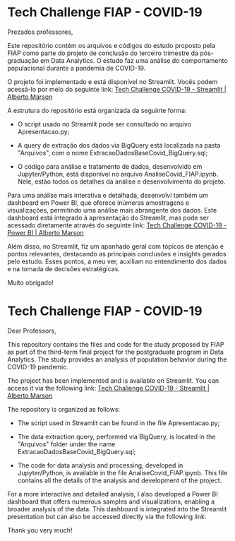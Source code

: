# Tech Challenge FIAP - COVID-19

Prezados professores, 

Este repositório contém os arquivos e códigos do estudo proposto pela FIAP como parte do projeto de conclusão do terceiro trimestre da pós-graduação em Data Analytics. O estudo faz uma análise do comportamento populacional durante a pandemia de COVID-19.

O projeto foi implementado e está disponível no Streamlit. Vocês podem acessá-lo por meio do seguinte link: [Tech Challenge COVID-19 - Streamlit | Alberto Marson](LINK)

A estrutura do repositório está organizada da seguinte forma:

- O script usado no Streamlit pode ser consultado no arquivo Apresentacao.py;

- A query de extração dos dados via BigQuery está localizada na pasta "Arquivos", com o nome ExtracaoDadosBaseCovid_BigQuery.sql;

- O código para análise e tratamento de dados, desenvolvido em Jupyter/Python, está disponível no arquivo AnaliseCovid_FIAP.ipynb. Nele, estão todos os detalhes da análise e desenvolvimento do projeto.

Para uma análise mais interativa e detalhada, desenvolvi também um dashboard em Power BI, que oferece inúmeras amostragens e visualizações, permitindo uma análise mais abrangente dos dados. Este dashboard está integrado à apresentação do Streamlit, mas pode ser acessado diretamente através do seguinte link:  [Tech Challenge COVID-19 - Power BI | Alberto Marson](https://fiap-techchallenge-ibovespa.streamlit.app/) 

Além disso, no Streamlit, fiz um apanhado geral com tópicos de atenção e pontos relevantes, destacando as principais conclusões e insights gerados pelo estudo. Esses pontos, a meu ver, auxiliam no entendimento dos dados e na tomada de decisões estratégicas.

Muito obrigado! 

# Tech Challenge FIAP - COVID-19
Dear Professors,

This repository contains the files and code for the study proposed by FIAP as part of the third-term final project for the postgraduate program in Data Analytics. The study provides an analysis of population behavior during the COVID-19 pandemic.

The project has been implemented and is available on Streamlit. You can access it via the following link: [Tech Challenge COVID-19 - Streamlit | Alberto Marson](LINK)

The repository is organized as follows:

- The script used in Streamlit can be found in the file Apresentacao.py;

- The data extraction query, performed via BigQuery, is located in the "Arquivos" folder under the name ExtracaoDadosBaseCovid_BigQuery.sql;

- The code for data analysis and processing, developed in Jupyter/Python, is available in the file AnaliseCovid_FIAP.ipynb. This file contains all the details of the analysis and development of the project.

For a more interactive and detailed analysis, I also developed a Power BI dashboard that offers numerous samples and visualizations, enabling a broader analysis of the data. This dashboard is integrated into the Streamlit presentation but can also be accessed directly via the following link:

Thank you very much! 
